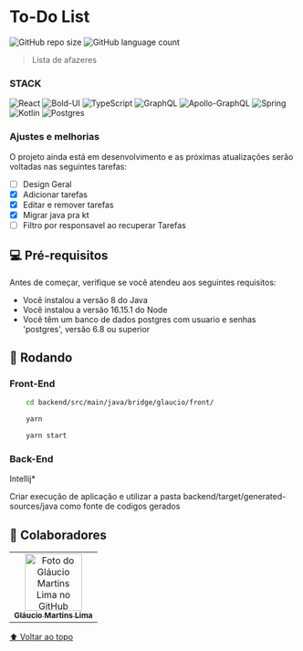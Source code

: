 #  To-Do List

<!---Esses são exemplos. Veja https://shields.io para outras pessoas ou para personalizar este conjunto de escudos. Você pode querer incluir dependências, status do projeto e informações de licença aqui--->

![GitHub repo size](https://img.shields.io/github/repo-size/glaucio798/to-do-list?style=for-the-badge)
![GitHub language count](https://img.shields.io/github/languages/count/glaucio798/to-do-list?style=for-the-badge)

<!-- <img src="exemplo-image.png" alt="exemplo imagem"> -->

> Lista de afazeres

### STACK
![React](https://img.shields.io/badge/react-%2320232a.svg?style=for-the-badge&logo=react&logoColor=%2361DAFB)
![Bold-UI](https://img.shields.io/badge/-BoldUi-311C87?style=for-the-badge)
![TypeScript](https://img.shields.io/badge/typescript-%23007ACC.svg?style=for-the-badge&logo=typescript&logoColor=white)
![GraphQL](https://img.shields.io/badge/-GraphQL-E10098?style=for-the-badge&logo=graphql&logoColor=white)
![Apollo-GraphQL](https://img.shields.io/badge/-ApolloGraphQL-311C87?style=for-the-badge&logo=apollo-graphql)
![Spring](https://img.shields.io/badge/spring-%236DB33F.svg?style=for-the-badge&logo=spring&logoColor=white)
![Kotlin](https://img.shields.io/badge/kotlin-%230095D5.svg?style=for-the-badge&logo=kotlin&logoColor=white)
![Postgres](https://img.shields.io/badge/postgres-%23316192.svg?style=for-the-badge&logo=postgresql&logoColor=white)




### Ajustes e melhorias

O projeto ainda está em desenvolvimento e as próximas atualizações serão voltadas nas seguintes tarefas:

- [ ] Design Geral
- [x] Adicionar tarefas
- [x] Editar e remover tarefas
- [x] Migrar java pra kt
- [ ] Filtro por responsavel ao recuperar Tarefas

## 💻 Pré-requisitos

Antes de começar, verifique se você atendeu aos seguintes requisitos:
<!---Estes são apenas requisitos de exemplo. Adicionar, duplicar ou remover conforme necessário--->
* Você instalou a versão 8 do Java
* Você instalou a versão 16.15.1 do Node
* Você têm um banco de dados postgres com usuario e senhas 'postgres', versão 6.8 ou superior

## 🚀 Rodando

### Front-End

```sh
    cd backend/src/main/java/bridge/glaucio/front/

    yarn

    yarn start
```

### Back-End
Intellij*

Criar execução de aplicação e utilizar a pasta backend/target/generated-sources/java como fonte de codigos gerados

## 🤝 Colaboradores

<table>
  <tr>
    <td align="center">
      <a href="#">
        <img src="https://avatars.githubusercontent.com/u/60272935?v=4" width="100px;" alt="Foto do Gláucio Martins Lima no GitHub"/><br>
        <sub>
          <b>Gláucio Martins Lima</b>
        </sub>
      </a>
    </td>
  </tr>
</table>

[⬆ Voltar ao topo](#to-do-list)<br>
